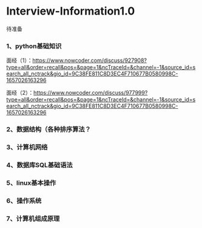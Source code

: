 # Interview-Information1.0

待准备

### 1、python基础知识

面经（1）：https://www.nowcoder.com/discuss/927908?type=all&order=recall&pos=&page=1&ncTraceId=&channel=-1&source_id=search_all_nctrack&gio_id=9C38FE811C8D3EC4F710677B0580998C-1657026163296

面经（2）：https://www.nowcoder.com/discuss/977999?type=all&order=recall&pos=&page=1&ncTraceId=&channel=-1&source_id=search_all_nctrack&gio_id=9C38FE811C8D3EC4F710677B0580998C-1657026163296

### 2、数据结构（各种排序算法？

### 3、计算机网络

### 4、数据库SQL基础语法

### 5、linux基本操作

### 6、操作系统

### 7、计算机组成原理

